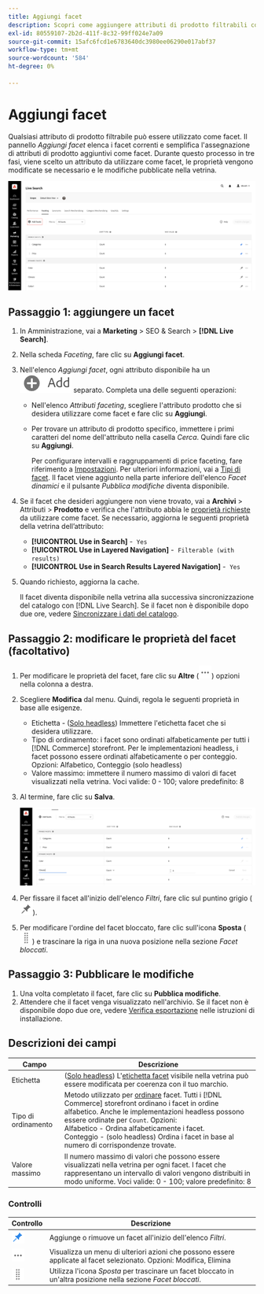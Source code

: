 ```yaml
---
title: Aggiungi facet
description: Scopri come aggiungere attributi di prodotto filtrabili come  [!DNL Live Search] facet.
exl-id: 80559107-2b2d-411f-8c32-99ff024e7a09
source-git-commit: 15afc6fcd1e6783640dc3980ee06290e017abf37
workflow-type: tm+mt
source-wordcount: '584'
ht-degree: 0%

---
```


# Aggiungi facet

Qualsiasi attributo di prodotto filtrabile può essere utilizzato come facet. Il pannello *Aggiungi facet* elenca i facet correnti e semplifica l&#39;assegnazione di attributi di prodotto aggiuntivi come facet. Durante questo processo in tre fasi, viene scelto un attributo da utilizzare come facet, le proprietà vengono modificate se necessario e le modifiche pubblicate nella vetrina.

![Aggiungi facet](assets/facets-add.png)

## Passaggio 1: aggiungere un facet

1. In Amministrazione, vai a **Marketing** > SEO &amp; Search > **[!DNL Live Search]**.
1. Nella scheda *Faceting*, fare clic su **Aggiungi facet**.
1. Nell&#39;elenco *Aggiungi facet*, ogni attributo disponibile ha un ![pulsante Aggiungi](assets/btn-add.png) separato. Completa una delle seguenti operazioni:

   * Nell&#39;elenco *Attributi faceting*, scegliere l&#39;attributo prodotto che si desidera utilizzare come facet e fare clic su **Aggiungi**.
   * Per trovare un attributo di prodotto specifico, immettere i primi caratteri del nome dell&#39;attributo nella casella *Cerca*. Quindi fare clic su **Aggiungi**.

     Per configurare intervalli e raggruppamenti di price faceting, fare riferimento a [Impostazioni](settings.md). Per ulteriori informazioni, vai a [Tipi di facet](facets-type.md).
Il facet viene aggiunto nella parte inferiore dell&#39;elenco *Facet dinamici* e il pulsante *Pubblica modifiche* diventa disponibile.

1. Se il facet che desideri aggiungere non viene trovato, vai a **Archivi** > Attributi > **Prodotto** e verifica che l&#39;attributo abbia le [proprietà richieste](facets.md) da utilizzare come facet. Se necessario, aggiorna le seguenti proprietà della vetrina dell’attributo:

   * **[!UICONTROL Use in Search]** -  `Yes`
   * **[!UICONTROL Use in Layered Navigation]** -  `Filterable (with results)`
   * **[!UICONTROL Use in Search Results Layered Navigation]** -  `Yes`

1. Quando richiesto, aggiorna la cache.

   Il facet diventa disponibile nella vetrina alla successiva sincronizzazione del catalogo con [!DNL Live Search]. Se il facet non è disponibile dopo due ore, vedere [Sincronizzare i dati del catalogo](install.md#synchronize-catalog-data).

## Passaggio 2: modificare le proprietà del facet (facoltativo)

1. Per modificare le proprietà del facet, fare clic su **Altre** (![Altro selettore](assets/btn-more.png)) opzioni nella colonna a destra.
1. Scegliere **Modifica** dal menu. Quindi, regola le seguenti proprietà in base alle esigenze.

   * Etichetta - ([Solo headless](facets-type.md)) Immettere l&#39;etichetta facet che si desidera utilizzare.
   * Tipo di ordinamento: i facet sono ordinati alfabeticamente per tutti i [!DNL Commerce] storefront. Per le implementazioni headless, i facet possono essere ordinati alfabeticamente o per conteggio. Opzioni: Alfabetico, Conteggio (solo headless)
   * Valore massimo: immettere il numero massimo di valori di facet visualizzati nella vetrina. Voci valide: 0 - 100; valore predefinito: 8

1. Al termine, fare clic su **Salva**.

   ![Modifica facet](assets/facet-edit.png)

1. Per fissare il facet all&#39;inizio dell&#39;elenco *Filtri*, fare clic sul puntino grigio (![Selettore pin](assets/btn-pin-gray.png)).
1. Per modificare l&#39;ordine del facet bloccato, fare clic sull&#39;icona **Sposta** (![Sposta selettore](assets/btn-move.png)) e trascinare la riga in una nuova posizione nella sezione *Facet bloccati*.

## Passaggio 3: Pubblicare le modifiche

1. Una volta completato il facet, fare clic su **Pubblica modifiche**.
1. Attendere che il facet venga visualizzato nell&#39;archivio.
Se il facet non è disponibile dopo due ore, vedere [Verifica esportazione](install.md#synchronize-catalog-data) nelle istruzioni di installazione.

## Descrizioni dei campi

| Campo | Descrizione |
|--- |--- |
| Etichetta | ([Solo headless](facets-type.md)) L&#39;[etichetta facet](facets-type.md) visibile nella vetrina può essere modificata per coerenza con il tuo marchio. |
| Tipo di ordinamento | Metodo utilizzato per [ordinare](facets-type.md) facet. Tutti i [!DNL Commerce] storefront ordinano i facet in ordine alfabetico. Anche le implementazioni headless possono essere ordinate per `Count`. Opzioni:<br />Alfabetico - Ordina alfabeticamente i facet.<br />Conteggio - (solo headless) Ordina i facet in base al numero di corrispondenze trovate. |
| Valore massimo | Il numero massimo di valori che possono essere visualizzati nella vetrina per ogni facet. I facet che rappresentano un intervallo di valori vengono distribuiti in modo uniforme. Voci valide: 0 - 100; valore predefinito: 8 |

### Controlli

| Controllo | Descrizione |
|--- |--- |
| ![Selettore pin](assets/btn-pin-blue.png) | Aggiunge o rimuove un facet all&#39;inizio dell&#39;elenco *Filtri*. |
| ![Altro selettore](assets/btn-more.png) | Visualizza un menu di ulteriori azioni che possono essere applicate al facet selezionato. Opzioni: Modifica, Elimina |
| ![Sposta selettore](assets/btn-move.png) | Utilizza l&#39;icona *Sposta* per trascinare un facet bloccato in un&#39;altra posizione nella sezione *Facet bloccati*. |

